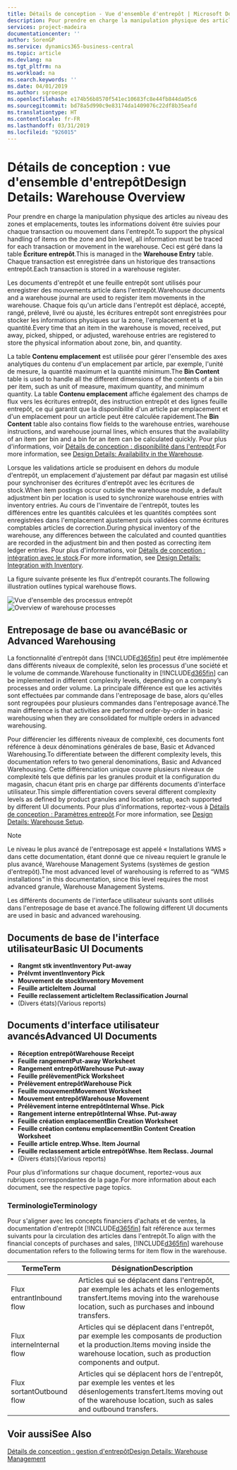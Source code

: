 ```yaml
---
title: Détails de conception - Vue d'ensemble d'entrepôt | Microsoft Docs
description: Pour prendre en charge la manipulation physique des articles au niveau des zones et emplacements, toutes les informations doivent être suivies pour chaque transaction ou mouvement dans l'entrepôt. Ceci est géré dans la table **Écriture entrepôt**. Chaque transaction est enregistrée dans un historique des transactions entrepôt.
services: project-madeira
documentationcenter: ''
author: SorenGP
ms.service: dynamics365-business-central
ms.topic: article
ms.devlang: na
ms.tgt_pltfrm: na
ms.workload: na
ms.search.keywords: ''
ms.date: 04/01/2019
ms.author: sgroespe
ms.openlocfilehash: e174b56b8570f541ec10683fc8e44fb844da05c6
ms.sourcegitcommit: bd78a5d990c9e83174da1409076c22df8b35eafd
ms.translationtype: HT
ms.contentlocale: fr-FR
ms.lasthandoff: 03/31/2019
ms.locfileid: "926015"
---
```

# <a name="design-details-warehouse-overview"></a><span data-ttu-id="e792b-105">Détails de conception : vue d'ensemble d'entrepôt</span><span class="sxs-lookup"><span data-stu-id="e792b-105">Design Details: Warehouse Overview</span></span>
<span data-ttu-id="e792b-106">Pour prendre en charge la manipulation physique des articles au niveau des zones et emplacements, toutes les informations doivent être suivies pour chaque transaction ou mouvement dans l'entrepôt.</span><span class="sxs-lookup"><span data-stu-id="e792b-106">To support the physical handling of items on the zone and bin level, all information must be traced for each transaction or movement in the warehouse.</span></span> <span data-ttu-id="e792b-107">Ceci est géré dans la table **Écriture entrepôt**.</span><span class="sxs-lookup"><span data-stu-id="e792b-107">This is managed in the **Warehouse Entry** table.</span></span> <span data-ttu-id="e792b-108">Chaque transaction est enregistrée dans un historique des transactions entrepôt.</span><span class="sxs-lookup"><span data-stu-id="e792b-108">Each transaction is stored in a warehouse register.</span></span>  

<span data-ttu-id="e792b-109">Les documents d'entrepôt et une feuille entrepôt sont utilisés pour enregistrer des mouvements article dans l'entrepôt.</span><span class="sxs-lookup"><span data-stu-id="e792b-109">Warehouse documents and a warehouse journal are used to register item movements in the warehouse.</span></span> <span data-ttu-id="e792b-110">Chaque fois qu'un article dans l'entrepôt est déplacé, accepté, rangé, prélevé, livré ou ajusté, les écritures entrepôt sont enregistrées pour stocker les informations physiques sur la zone, l'emplacement et la quantité.</span><span class="sxs-lookup"><span data-stu-id="e792b-110">Every time that an item in the warehouse is moved, received, put away, picked, shipped, or adjusted, warehouse entries are registered to store the physical information about zone, bin, and quantity.</span></span>

<span data-ttu-id="e792b-111">La table **Contenu emplacement** est utilisée pour gérer l'ensemble des axes analytiques du contenu d'un emplacement par article, par exemple, l'unité de mesure, la quantité maximum et la quantité minimum.</span><span class="sxs-lookup"><span data-stu-id="e792b-111">The **Bin Content** table is used to handle all the different dimensions of the contents of a bin per item, such as unit of measure, maximum quantity, and minimum quantity.</span></span> <span data-ttu-id="e792b-112">La table **Contenu emplacement** affiche également des champs de flux vers les écritures entrepôt, des instruction entrepôt et des lignes feuille entrepôt, ce qui garantit que la disponibilité d'un article par emplacement et d'un emplacement pour un article peut être calculée rapidement.</span><span class="sxs-lookup"><span data-stu-id="e792b-112">The **Bin Content** table also contains flow fields to the warehouse entries, warehouse instructions, and warehouse journal lines, which ensures that the availability of an item per bin and a bin for an item can be calculated quickly.</span></span> <span data-ttu-id="e792b-113">Pour plus d'informations, voir [Détails de conception : disponibilité dans l'entrepôt](design-details-availability-in-the-warehouse.md).</span><span class="sxs-lookup"><span data-stu-id="e792b-113">For more information, see [Design Details: Availability in the Warehouse](design-details-availability-in-the-warehouse.md).</span></span>  

<span data-ttu-id="e792b-114">Lorsque les validations article se produisent en dehors du module d'entrepôt, un emplacement d'ajustement par défaut par magasin est utilisé pour synchroniser des écritures d'entrepôt avec les écritures de stock.</span><span class="sxs-lookup"><span data-stu-id="e792b-114">When item postings occur outside the warehouse module, a default adjustment bin per location is used to synchronize warehouse entries with inventory entries.</span></span> <span data-ttu-id="e792b-115">Au cours de l'inventaire de l'entrepôt, toutes les différences entre les quantités calculées et les quantités comptées sont enregistrées dans l'emplacement ajustement puis validées comme écritures comptables articles de correction.</span><span class="sxs-lookup"><span data-stu-id="e792b-115">During physical inventory of the warehouse, any differences between the calculated and counted quantities are recorded in the adjustment bin and then posted as correcting item ledger entries.</span></span> <span data-ttu-id="e792b-116">Pour plus d'informations, voir [Détails de conception : intégration avec le stock](design-details-integration-with-inventory.md).</span><span class="sxs-lookup"><span data-stu-id="e792b-116">For more information, see [Design Details: Integration with Inventory](design-details-integration-with-inventory.md).</span></span>  

<span data-ttu-id="e792b-117">La figure suivante présente les flux d'entrepôt courants.</span><span class="sxs-lookup"><span data-stu-id="e792b-117">The following illustration outlines typical warehouse flows.</span></span>  

<span data-ttu-id="e792b-118">![Vue d'ensemble des processus entrepôt](media/design_details_warehouse_management_overview.png "Vue d'ensemble des processus entrepôt")</span><span class="sxs-lookup"><span data-stu-id="e792b-118">![Overview of warehouse processes](media/design_details_warehouse_management_overview.png "Overview of warehouse processes")</span></span>  

## <a name="basic-or-advanced-warehousing"></a><span data-ttu-id="e792b-119">Entreposage de base ou avancé</span><span class="sxs-lookup"><span data-stu-id="e792b-119">Basic or Advanced Warehousing</span></span>  
<span data-ttu-id="e792b-120">La fonctionnalité d'entrepôt dans [!INCLUDE[d365fin](includes/d365fin_md.md)] peut être implémentée dans différents niveaux de complexité, selon les processus d'une société et le volume de commande.</span><span class="sxs-lookup"><span data-stu-id="e792b-120">Warehouse functionality in [!INCLUDE[d365fin](includes/d365fin_md.md)] can be implemented in different complexity levels, depending on a company’s processes and order volume.</span></span> <span data-ttu-id="e792b-121">La principale différence est que les activités sont effectuées par commande dans l'entreposage de base, alors qu'elles sont regroupées pour plusieurs commandes dans l'entreposage avancé.</span><span class="sxs-lookup"><span data-stu-id="e792b-121">The main difference is that activities are performed order-by-order in basic warehousing when they are consolidated for multiple orders in advanced warehousing.</span></span>  

 <span data-ttu-id="e792b-122">Pour différencier les différents niveaux de complexité, ces documents font référence à deux dénominations générales de base, Basic et Advanced Warehousing.</span><span class="sxs-lookup"><span data-stu-id="e792b-122">To differentiate between the different complexity levels, this documentation refers to two general denominations, Basic and Advanced Warehousing.</span></span> <span data-ttu-id="e792b-123">Cette différenciation unique couvre plusieurs niveaux de complexité tels que définis par les granules produit et la configuration du magasin, chacun étant pris en charge par différents documents d'interface utilisateur.</span><span class="sxs-lookup"><span data-stu-id="e792b-123">This simple differentiation covers several different complexity levels as defined by product granules and location setup, each supported by different UI documents.</span></span> <span data-ttu-id="e792b-124">Pour plus d'informations, reportez\-vous à [Détails de conception : Paramètres entrepôt](design-details-warehouse-setup.md).</span><span class="sxs-lookup"><span data-stu-id="e792b-124">For more information, see [Design Details: Warehouse Setup](design-details-warehouse-setup.md).</span></span>  

> [!NOTE]  
>  <span data-ttu-id="e792b-125">Le niveau le plus avancé de l'entreposage est appelé « Installations WMS » dans cette documentation, étant donné que ce niveau requiert le granule le plus avancé, Warehouse Management Systems (systèmes de gestion d'entrepôt).</span><span class="sxs-lookup"><span data-stu-id="e792b-125">The most advanced level of warehousing is referred to as “WMS installations” in this documentation, since this level requires the most advanced granule, Warehouse Management Systems.</span></span>  

 <span data-ttu-id="e792b-126">Les différents documents de l'interface utilisateur suivants sont utilisés dans l'entreposage de base et avancé.</span><span class="sxs-lookup"><span data-stu-id="e792b-126">The following different UI documents are used in basic and advanced warehousing.</span></span>  

## <a name="basic-ui-documents"></a><span data-ttu-id="e792b-127">Documents de base de l'interface utilisateur</span><span class="sxs-lookup"><span data-stu-id="e792b-127">Basic UI Documents</span></span>  

-   <span data-ttu-id="e792b-128">**Rangmt stk invent**</span><span class="sxs-lookup"><span data-stu-id="e792b-128">**Inventory Put-away**</span></span>  
-   <span data-ttu-id="e792b-129">**Prélvmt invent**</span><span class="sxs-lookup"><span data-stu-id="e792b-129">**Inventory Pick**</span></span>  
-   <span data-ttu-id="e792b-130">**Mouvement de stock**</span><span class="sxs-lookup"><span data-stu-id="e792b-130">**Inventory Movement**</span></span>  
-   <span data-ttu-id="e792b-131">**Feuille article**</span><span class="sxs-lookup"><span data-stu-id="e792b-131">**Item Journal**</span></span>  
-   <span data-ttu-id="e792b-132">**Feuille reclassement article**</span><span class="sxs-lookup"><span data-stu-id="e792b-132">**Item Reclassification Journal**</span></span>  
-   <span data-ttu-id="e792b-133">(Divers états)</span><span class="sxs-lookup"><span data-stu-id="e792b-133">(Various reports)</span></span>  

## <a name="advanced-ui-documents"></a><span data-ttu-id="e792b-134">Documents d'interface utilisateur avancés</span><span class="sxs-lookup"><span data-stu-id="e792b-134">Advanced UI Documents</span></span>  

-   <span data-ttu-id="e792b-135">**Réception entrepôt**</span><span class="sxs-lookup"><span data-stu-id="e792b-135">**Warehouse Receipt**</span></span>  
-   <span data-ttu-id="e792b-136">**Feuille rangement**</span><span class="sxs-lookup"><span data-stu-id="e792b-136">**Put-away Worksheet**</span></span>  
-   <span data-ttu-id="e792b-137">**Rangement entrepôt**</span><span class="sxs-lookup"><span data-stu-id="e792b-137">**Warehouse Put-away**</span></span>  
-   <span data-ttu-id="e792b-138">**Feuille prélèvement**</span><span class="sxs-lookup"><span data-stu-id="e792b-138">**Pick Worksheet**</span></span>  
-   <span data-ttu-id="e792b-139">**Prélèvement entrepôt**</span><span class="sxs-lookup"><span data-stu-id="e792b-139">**Warehouse Pick**</span></span>  
-   <span data-ttu-id="e792b-140">**Feuille mouvement**</span><span class="sxs-lookup"><span data-stu-id="e792b-140">**Movement Worksheet**</span></span>  
-   <span data-ttu-id="e792b-141">**Mouvement entrepôt**</span><span class="sxs-lookup"><span data-stu-id="e792b-141">**Warehouse Movement**</span></span>  
-   <span data-ttu-id="e792b-142">**Prélèvement interne entrepôt**</span><span class="sxs-lookup"><span data-stu-id="e792b-142">**Internal Whse. Pick**</span></span>  
-   <span data-ttu-id="e792b-143">**Rangement interne entrepôt**</span><span class="sxs-lookup"><span data-stu-id="e792b-143">**Internal Whse. Put-away**</span></span>  
-   <span data-ttu-id="e792b-144">**Feuille création emplacement**</span><span class="sxs-lookup"><span data-stu-id="e792b-144">**Bin Creation Worksheet**</span></span>  
-   <span data-ttu-id="e792b-145">**Feuille création contenu emplacement**</span><span class="sxs-lookup"><span data-stu-id="e792b-145">**Bin Content Creation Worksheet**</span></span>  
-   <span data-ttu-id="e792b-146">**Feuille article entrep.**</span><span class="sxs-lookup"><span data-stu-id="e792b-146">**Whse. Item Journal**</span></span>  
-   <span data-ttu-id="e792b-147">**Feuille reclassement article entrepôt**</span><span class="sxs-lookup"><span data-stu-id="e792b-147">**Whse. Item Reclass. Journal**</span></span>  
-   <span data-ttu-id="e792b-148">(Divers états)</span><span class="sxs-lookup"><span data-stu-id="e792b-148">(Various reports)</span></span>  

<span data-ttu-id="e792b-149">Pour plus d'informations sur chaque document, reportez-vous aux rubriques correspondantes de la page.</span><span class="sxs-lookup"><span data-stu-id="e792b-149">For more information about each document, see the respective page topics.</span></span>  

### <a name="terminology"></a><span data-ttu-id="e792b-150">Terminologie</span><span class="sxs-lookup"><span data-stu-id="e792b-150">Terminology</span></span>  
<span data-ttu-id="e792b-151">Pour s'aligner avec les concepts financiers d'achats et de ventes, la documentation d'entrepôt [!INCLUDE[d365fin](includes/d365fin_md.md)] fait référence aux termes suivants pour la circulation des articles dans l'entrepôt.</span><span class="sxs-lookup"><span data-stu-id="e792b-151">To align with the financial concepts of purchases and sales, [!INCLUDE[d365fin](includes/d365fin_md.md)] warehouse documentation refers to the following terms for item flow in the warehouse.</span></span>  

|<span data-ttu-id="e792b-152">Terme</span><span class="sxs-lookup"><span data-stu-id="e792b-152">Term</span></span>|<span data-ttu-id="e792b-153">Désignation</span><span class="sxs-lookup"><span data-stu-id="e792b-153">Description</span></span>|  
|----------|---------------------------------------|  
|<span data-ttu-id="e792b-154">Flux entrant</span><span class="sxs-lookup"><span data-stu-id="e792b-154">Inbound flow</span></span>|<span data-ttu-id="e792b-155">Articles qui se déplacent dans l'entrepôt, par exemple les achats et les enlogements transfert.</span><span class="sxs-lookup"><span data-stu-id="e792b-155">Items moving into the warehouse location, such as purchases and inbound transfers.</span></span>|  
|<span data-ttu-id="e792b-156">Flux interne</span><span class="sxs-lookup"><span data-stu-id="e792b-156">Internal flow</span></span>|<span data-ttu-id="e792b-157">Articles qui se déplacent dans l'entrepôt, par exemple les composants de production et la production.</span><span class="sxs-lookup"><span data-stu-id="e792b-157">Items moving inside the warehouse location, such as production components and output.</span></span>|  
|<span data-ttu-id="e792b-158">Flux sortant</span><span class="sxs-lookup"><span data-stu-id="e792b-158">Outbound flow</span></span>|<span data-ttu-id="e792b-159">Articles qui se déplacent hors de l'entrepôt, par exemple les ventes et les désenlogements transfert.</span><span class="sxs-lookup"><span data-stu-id="e792b-159">Items moving out of the warehouse location, such as sales and outbound transfers.</span></span>|  

## <a name="see-also"></a><span data-ttu-id="e792b-160">Voir aussi</span><span class="sxs-lookup"><span data-stu-id="e792b-160">See Also</span></span>  
 [<span data-ttu-id="e792b-161">Détails de conception : gestion d'entrepôt</span><span class="sxs-lookup"><span data-stu-id="e792b-161">Design Details: Warehouse Management</span></span>](design-details-warehouse-management.md)
